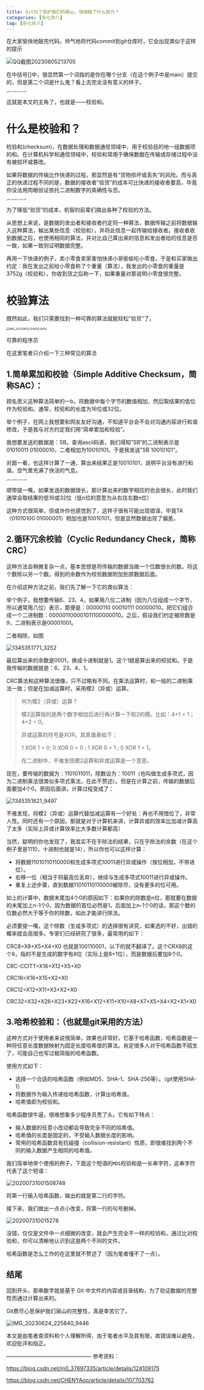 ```yaml
---
title: Git为了保护我们的屎山，悄悄做了什么努力？
categories: [杂七杂八]
tag: [杂七杂八]
---
```




在大家愉快地敲完代码，帅气地将代码commit到git仓库时，它会出现类似于这样的提示

![QQ截图20230805213705](https://salieri-typora.oss-cn-shanghai.aliyuncs.com/img/markdown/QQ截图20230805213705.png)

在中括号[]中，很显然第一个词指的是你在哪个分支（在这个例子中是main）提交的，但是第二个词是什么鬼？看上去完全没有意义的样子。

<img src="https://salieri-typora.oss-cn-shanghai.aliyuncs.com/img/markdown/IMG_20230222_100915_8494.JPG" alt="IMG_20230222_100915_8494" style="zoom:25%;" />

这就是本文的主角了，也就是——校验和。

# 什么是校验和？

检验和(checksum)，在数据处理和数据通信领域中，用于校验目的地一组数据项的和。在计算机科学和通信领域中，校验和常用于确保数据在传输或存储过程中没有被损坏或篡改。

如果将数据的传输比作快递的过程，那显然是有“货物损坏或丢失”的风险。而与真正的快递过程不同的是，数据的接收者“验货”的成本可比快递的接收者要高，毕竟你没法用肉眼验证依托二进制数字的真确性与否。

<img src="https://salieri-typora.oss-cn-shanghai.aliyuncs.com/img/markdown/IMG_20230805_222235_9619.JPG" alt="IMG_20230805_222235_9619" style="zoom:25%;" />

为了降低“验货”的成本，机智的前辈们搞出各种了校验的方法。

从思想上来说，是数据的发出者和接收者约定同一种算法，数据传输之前将数据输入这种算法，输出某些信息（校验和），并将此信息一起传输给接收者。接收者收到数据之后，也使用相同的算法，并对比自己算出来的信息和发出者给的信息是否一致，如果一致则证明数据完整。

再用一下快递的例子，卖小零食卖家害怕快递小哥偷偷吃小零食，于是和买家做出约定：我在发出之前给小零食称了个重量（算法），我发出的小零食的重量是3752g（校验和），你收到货之后称一下，如果重量对那说明小零食很完整。

# 校验算法

既然如此，我们只需要找到一种可靠的算法就能轻松“验货”了。

<img src="https://salieri-typora.oss-cn-shanghai.aliyuncs.com/img/markdown/IMG_20230625_104428_9450.JPG" alt="IMG_20230625_104428_9450" style="zoom: 50%;" />

可靠的程序员

在这里笔者只介绍一下三种常见的算法

## 1.简单累加和校验（Simple Additive Checksum，简称SAC）：

顾名思义这种算法简单的一b，将数据中每个字节的数值相加，然后取结果的低位作为校验和。通常，校验和的长度为16位或32位。

举个例子，在网上我想要和网友友好沟通，不知道平台会不会对沟通内容进行和谐修改，于是我与对方约定我们用“简单累加和校验”。

我想要发送的数据是：SB。查询ascii码表，我们得知”SB“的二进制表示是01010011 01000010，二者相加为10010101。于是我发送”SB 10010101“。

对面一看，也这样计算了一通，算出来结果正是10010101，说明平台没有进行和谐，空气里充满了快活的气息。

<img src="https://salieri-typora.oss-cn-shanghai.aliyuncs.com/img/markdown/IMG_20230805_234349_9620.JPG" alt="IMG_20230805_234349_9620" style="zoom:25%;" />

顺带提一嘴，如果发送的数据很长，那计算出来的数字相应的也会很长，此时我们通常会取结果的低16或32位（低n位的意思为从右往左数n位）

这种方式很简单，但或许你也感觉到了，这样子很有可能出现错误，毕竟TA（01010100 01000001）相加也是10010101，但是显然数据出现了偏差。

## 2.循环冗余校验（Cyclic Redundancy Check，简称CRC）

这种方法会稍微复杂一点，基本思想是将传输的数据当做一个位数很长的数。将这个数除以另一个数。得到的余数作为校验数据附加到原数据后面。

在介绍这种方法之前，我们先了解一下它的类似算法：

举个例子，我想要传输6、23、4。如果用八位二进制（因为八位组成一个字节，所以通常用八位）表示，那便是：00000110 00010111 00000010。把它们组合成一个二进制数：000001100001011100000010。之后，假设我们约定被除数是9，二进制表示是00001001。

二者相除，如图

![1345351771_3252](https://salieri-typora.oss-cn-shanghai.aliyuncs.com/img/markdown/1345351771_3252.png)

最后算出来的余数是0001，换成十进制就是1。这个1就是算出来的校验和。于是我传输的数据就是：6、23、4、1。



CRC算法和这种算法很像，只不过略有不同。在乘法运算时，和一般的二进制乘法一致；但是在加减运算时，采用模2（异或）运算。



> 何为模2（异或）运算？
>
> 模2运算指的是两个数字相加后进行再计算一下和2的模。比如：4+1 = 1；4+2 = 0。
>
> 异或运算的符号是XOR，其真值表如下：
>
> 1 XOR 1 = 0; 0 XOR 0 = 0 ; 1 XOR 0 = 1 ; 0 XOR 1 = 1。
>
> 在二进制中，不难发现模2运算和异或运算是一个意思。





现在，要传输的数据为：1101011011，除数设为：10011（也叫做生成多项式，因为二进制乘法很类似多项式乘法，在此不赘述）。但是在计算之前，传输的数据后面要加4个0，原因后面讲。计算过程变成了：

![1345351821_9497](https://salieri-typora.oss-cn-shanghai.aliyuncs.com/img/markdown/1345351821_9497.png)

不难发现，将模2（异或）运算代替加减运算有一个好处：再也不用借位了，非常人性。同时还有一个原因，那就是对于计算机来讲，计算异或的效率比加减计算高了太多（实际上异或计算效率比大多数计算都高）

当然，聪明的你也发现了，我其实不在乎除法的结果，只在乎除法的余数（在这个例子里是1110，十进制也就是14），所以你也可以这样计算：

- 将数据11010110110000和生成多项式10011进行异或操作（按位相加，不带进位）。
- 右移一位（相当于将最高位丢弃），继续与生成多项式10011进行异或操作。
- 重复上述步骤，直到数据11010110110000被除尽，没有更多的位可用。



如上的计算中，数据末尾加4个0的原因如下：如果你的除数是n位，那就要在数据的末尾加上n-1个0，因为数据的首位必然是1，后面加上n-1个0的话，那这个数的位数必然大于等于你的除数，如此才能进行除法。



必须要提一嘴，这个除数（生成多项式）的选择很有讲究，如果选的不好，出错的概率就会高很多。专家们已经研究了很多，最常用的如下：

CRC8=X8+X5+X4+X0  也就是100110001，以下的就不翻译了。这个CRX8的这个8，指的不是生成的数字有8位（实际上是8+1位），而是数据后要加8个0。

CRC-CCITT=X16+X12+X5+X0 

CRC16=X16+X15+X2+X0

CRC12=X12+X11+X3+X2+X0

CRC32=X32+X26+X23+X22+X16+X12+X11+X10+X8+X7+X5+X4+X2+X1+X0



## 3.哈希校验和：（也就是git采用的方法）

这种方式对于使用者来说很简单，效果也非常好。它基于哈希函数，哈希函数是一种将任意长度数据映射为固定长度哈希值的算法。肯定很多人对于哈希函数不陌生了，可能自己也写过极简版的哈希函数。

使用方式如下：

- 选择一个合适的哈希函数（例如MD5、SHA-1、SHA-256等）。（git使用SHA-1）
- 将数据作为输入传递给哈希函数，计算出哈希值。
- 哈希值即为校验和。

哈希函数很牛逼，很难想象多少程序员秃了头。它有如下特点：

- 输入数据的任意小改动都会导致完全不同的哈希值。
- 哈希值的长度是固定的，不受输入数据长度的影响。
- 常用的哈希函数具有抗碰撞（collision-resistant）性质，即很难找到两个不同的输入数据产生相同的哈希值。

我们简单地举个使用的例子，下面这个短语的`MD5`校验和是一长串字符，这串字符代表了这个短语：

![20200731001508748](https://salieri-typora.oss-cn-shanghai.aliyuncs.com/img/markdown/20200731001508748.png)

将第一行输入哈希函数，输出的就是第二行的字符。

接下来，我们做出一点点小改变，将第一行的句号删掉。

![202007310015278](https://salieri-typora.oss-cn-shanghai.aliyuncs.com/img/markdown/202007310015278.png)

没错，仅仅是文件中一点细微的改变，就会产生完全不一样的校验和，通过比对校验和，你可以清晰地认识到这是两个不同的文件。



哈希函数是怎么工作的在这里就不赘述了（因为笔者懂不了一点）。



## 结尾

回到开头，那串数字就是基于 Git 中文件的内容或目录结构，为了验证数据的完整性而通过计算出来的。

Git费尽心思保护我们屎山的完整性，真是幸苦它了。

![IMG_20230624_225840_9446](https://salieri-typora.oss-cn-shanghai.aliyuncs.com/img/markdown/IMG_20230624_225840_9446.GIF)

本文是由笔者查资料和个人理解所得，由于笔者水平及其有限，故错误难以避免，欢迎批评和指正。

————————————————
参考资料：

https://blog.csdn.net/m0_37697335/article/details/124109175

https://blog.csdn.net/CHENYAoo/article/details/107703762
